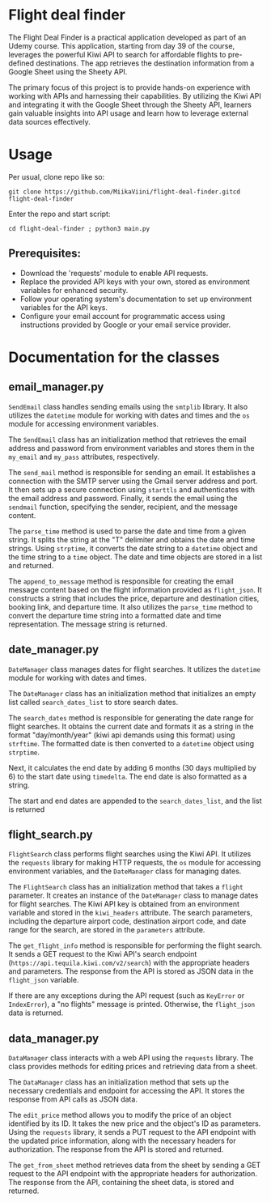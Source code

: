 # Flight deal finder
The Flight Deal Finder is a practical application developed as part of an Udemy course. This application, starting from day 39 of the course, leverages the powerful Kiwi API to search for affordable flights to pre-defined destinations. The app retrieves the destination information from a Google Sheet using the Sheety API.

The primary focus of this project is to provide hands-on experience with working with APIs and harnessing their capabilities. By utilizing the Kiwi API and integrating it with the Google Sheet through the Sheety API, learners gain valuable insights into API usage and learn how to leverage external data sources effectively.

# Usage
Per usual, clone repo like so:
```
git clone https://github.com/MiikaViini/flight-deal-finder.gitcd flight-deal-finder
```
Enter the repo and start script:
```
cd flight-deal-finder ; python3 main.py
```
## Prerequisites:
* Download the 'requests' module to enable API requests.
* Replace the provided API keys with your own, stored as environment variables for enhanced security.
* Follow your operating system's documentation to set up environment variables for the API keys.
* Configure your email account for programmatic access using instructions provided by Google or your email service provider.

# Documentation for the classes
## email_manager.py

`SendEmail` class handles sending emails using the `smtplib` library. It also utilizes the `datetime` module for working with dates and times and the `os` module for accessing environment variables.

The `SendEmail` class has an initialization method that retrieves the email address and password from environment variables and stores them in the `my_email` and `my_pass` attributes, respectively.

The `send_mail` method is responsible for sending an email. It establishes a connection with the SMTP server using the Gmail server address and port. It then sets up a secure connection using `starttls` and authenticates with the email address and password. Finally, it sends the email using the `sendmail` function, specifying the sender, recipient, and the message content.

The `parse_time` method is used to parse the date and time from a given string. It splits the string at the "T" delimiter and obtains the date and time strings. Using `strptime`, it converts the date string to a `datetime` object and the time string to a `time` object. The date and time objects are stored in a list and returned.

The `append_to_message` method is responsible for creating the email message content based on the flight information provided as `flight_json`. It constructs a string that includes the price, departure and destination cities, booking link, and departure time. It also utilizes the `parse_time` method to convert the departure time string into a formatted date and time representation. The message string is returned.

## date_manager.py

`DateManager` class manages dates for flight searches. It utilizes the `datetime` module for working with dates and times.

The `DateManager` class has an initialization method that initializes an empty list called `search_dates_list` to store search dates.

The `search_dates` method is responsible for generating the date range for flight searches. It obtains the current date and formats it as a string in the format "day/month/year" (kiwi api demands using this format) using `strftime`. The formatted date is then converted to a `datetime` object using `strptime`.

Next, it calculates the end date by adding 6 months (30 days multiplied by 6) to the start date using `timedelta`. The end date is also formatted as a string.

The start and end dates are appended to the `search_dates_list`, and the list is returned

## flight_search.py

`FlightSearch` class performs flight searches using the Kiwi API. It utilizes the `requests` library for making HTTP requests, the `os` module for accessing environment variables, and the `DateManager` class for managing dates.

The `FlightSearch` class has an initialization method that takes a `flight` parameter. It creates an instance of the `DateManager` class to manage dates for flight searches. The Kiwi API key is obtained from an environment variable and stored in the `kiwi_headers` attribute. The search parameters, including the departure airport code, destination airport code, and date range for the search, are stored in the `parameters` attribute.

The `get_flight_info` method is responsible for performing the flight search. It sends a GET request to the Kiwi API's search endpoint (`https://api.tequila.kiwi.com/v2/search`) with the appropriate headers and parameters. The response from the API is stored as JSON data in the `flight_json` variable.

If there are any exceptions during the API request (such as `KeyError` or `IndexError`), a "no flights" message is printed. Otherwise, the `flight_json` data is returned.

## data_manager.py

`DataManager` class  interacts with a web API using the `requests` library. The class provides methods for editing prices and retrieving data from a sheet.

The `DataManager` class has an initialization method that sets up the necessary credentials and endpoint for accessing the API. It stores the response from API calls as JSON data.

The `edit_price` method allows you to modify the price of an object identified by its ID. It takes the new price and the object's ID as parameters. Using the `requests` library, it sends a PUT request to the API endpoint with the updated price information, along with the necessary headers for authorization. The response from the API is stored and returned.

The `get_from_sheet` method retrieves data from the sheet by sending a GET request to the API endpoint with the appropriate headers for authorization. The response from the API, containing the sheet data, is stored and returned.
